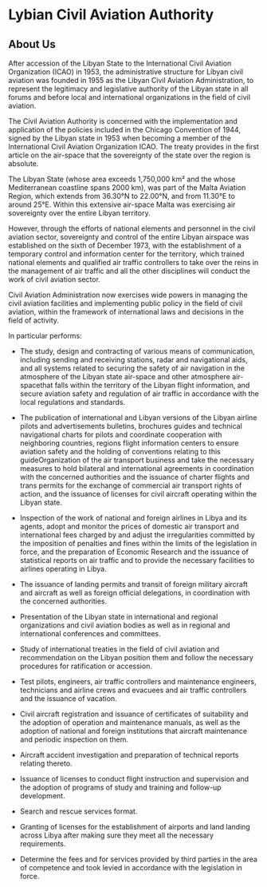 # Lybian Civil Aviation Authority

## About Us

After accession of the Libyan State to the International Civil Aviation Organization (ICAO) in 1953, the administrative structure for Libyan civil aviation was founded in 1955 as the Libyan Civil Aviation Administration, to represent the legitimacy and legislative authority of the Libyan state in all forums and before local and international organizations in the field of civil aviation.

The Civil Aviation Authority is concerned with the implementation and application of the policies included in the Chicago Convention of 1944, signed by the Libyan state in 1953 when becoming a member of the International Civil Aviation Organization ICAO. The treaty provides in the first article on the air-space that the sovereignty of the state over the region is absolute.

The Libyan State (whose area exceeds 1,750,000 km² and the whose Mediterranean coastline spans 2000 km), was part of the Malta Aviation Region, which extends from 36.30°N to 22.00°N, and from 11.30°E to around 25°E. Within this extensive air-space Malta was exercising air sovereignty over the entire Libyan territory.

However, through the efforts of national elements and personnel in the civil aviation sector, sovereignty and control of the entire Libyan airspace was established on the sixth of December 1973, with the establishment of a temporary control and information center for the territory, which trained national elements and qualified air traffic controllers to take over the reins in the management of air traffic and all the other disciplines will conduct the work of civil aviation sector.

Civil Aviation Administration now exercises wide powers in managing the civil aviation facilities and implementing public policy in the field of civil aviation, within the framework of international laws and decisions in the field of activity.

In particular performs:

* The study, design and contracting of various means of communication, including sending and receiving stations, radar and navigational aids, and all systems related to securing the safety of air navigation in the atmosphere of the Libyan state air-space and other atmosphere air-spacethat falls within the territory of the Libyan flight information, and secure aviation safety and regulation of air traffic in accordance with the local regulations and standards.

* The publication of international and Libyan versions of the Libyan airline pilots and advertisements bulletins, brochures guides and technical navigational charts for pilots and coordinate cooperation with neighboring countries, regions flight information centers to ensure aviation safety and the holding of conventions relating to this guideOrganization of the air transport business and take the necessary measures to hold bilateral and international agreements in coordination with the concerned authorities and the issuance of charter flights and trans permits for the exchange of commercial air transport rights of action, and the issuance of licenses for civil aircraft operating within the Libyan state.

* Inspection of the work of national and foreign airlines in Libya and its agents, adopt and monitor the prices of domestic air transport and international fees charged by and adjust the irregularities committed by the imposition of penalties and fines within the limits of the legislation in force, and the preparation of Economic Research and the issuance of statistical reports on air traffic and to provide the necessary facilities to airlines operating in Libya.

* The issuance of landing permits and transit of foreign military aircraft and aircraft as well as foreign official delegations, in coordination with the concerned authorities.

* Presentation of the Libyan state in international and regional organizations and civil aviation bodies as well as in regional and international conferences and committees.

* Study of international treaties in the field of civil aviation and recommendation on the Libyan position them and follow the necessary procedures for ratification or accession.

* Test pilots, engineers, air traffic controllers and maintenance engineers, technicians and airline crews and evacuees and air traffic controllers and the issuance of vacation.

* Civil aircraft registration and issuance of certificates of suitability and the adoption of operation and maintenance manuals, as well as the adoption of national and foreign institutions that aircraft maintenance and periodic inspection on them.

* Aircraft accident investigation and preparation of technical reports relating thereto.

* Issuance of licenses to conduct flight instruction and supervision and the adoption of programs of study and training and follow-up development.

* Search and rescue services format.

* Granting of licenses for the establishment of airports and land landing across Libya after making sure they meet all the necessary requirements.

* Determine the fees and for services provided by third parties in the area of competence and took levied in accordance with the legislation in force.

